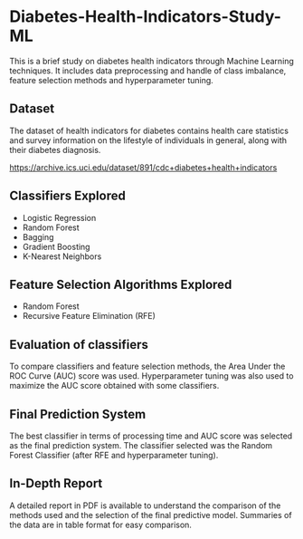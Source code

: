 # Diabetes-Health-Indicators-Study-ML
This is a brief study on diabetes health indicators through Machine Learning techniques. It includes data preprocessing and
handle of class imbalance, feature selection methods and hyperparameter tuning.

## Dataset
The dataset of health indicators for diabetes contains health care statistics and survey information
on the lifestyle of individuals in general, along with their diabetes diagnosis. 

https://archive.ics.uci.edu/dataset/891/cdc+diabetes+health+indicators

## Classifiers Explored
- Logistic Regression 
- Random Forest 
- Bagging 
- Gradient Boosting 
- K-Nearest Neighbors

## Feature Selection Algorithms Explored
- Random Forest
- Recursive Feature Elimination (RFE)

## Evaluation of classifiers
To compare classifiers and feature selection methods, the Area Under the ROC Curve (AUC) score was used.
Hyperparameter tuning was also used to maximize the AUC score obtained with some classifiers.
 
## Final Prediction System
The best classifier in terms of processing time and AUC score was selected as the final prediction system. The classifier selected was the Random Forest Classifier (after RFE and hyperparameter tuning).

## In-Depth Report
A detailed report in PDF is available to understand the comparison of the methods used and the selection of the final predictive model. Summaries of the data are in table format for easy comparison.
